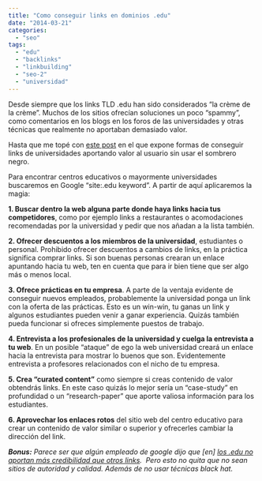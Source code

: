 ```yaml
---
title: "Como conseguir links en dominios .edu"
date: "2014-03-21"
categories: 
  - "seo"
tags: 
  - "edu"
  - "backlinks"
  - "linkbuilding"
  - "seo-2"
  - "universidad"
---
```


Desde siempre que los links TLD .edu han sido considerados “la crème de la crème”. Muchos de los sitios ofrecían soluciones un poco “spammy”, como comentarios en los blogs en los foros de las universidades y otras técnicas que realmente no aportaban demasiado valor.

Hasta que me topé con [este post](http://www.searchenginejournal.com/find-build-powerful-edu-backlinks/90365/) en el que expone formas de conseguir links de universidades aportando valor al usuario sin usar el sombrero negro.

Para encontrar centros educativos o mayormente universidades buscaremos en Google “site:.edu keyword”. A partir de aquí aplicaremos la magia:

**1\. Buscar dentro la web alguna parte donde haya links hacia tus competidores**, como por ejemplo links a restaurantes o acomodaciones recomendadas por la universidad y pedir que nos añadan a la lista también.

**2\. Ofrecer descuentos a los miembros de la universidad**, estudiantes o personal. Prohibido ofrecer descuentos a cambios de links, en la práctica significa comprar links. Si son buenas personas crearan un enlace apuntando hacia tu web, ten en cuenta que para ir bien tiene que ser algo más o menos local.

**3\. Ofrece prácticas en tu empresa**. A parte de la ventaja evidente de conseguir nuevos empleados, probablemente la universidad ponga un link con la oferta de las prácticas. Esto es un win-win, tu ganas un link y algunos estudiantes pueden venir a ganar experiencia. Quizás también pueda funcionar si ofreces simplemente puestos de trabajo.

**4\. Entrevista a los profesionales de la universidad y cuelga la entrevista a tu web**. En un posible “ataque” de ego la web universidad creará un enlace hacia la entrevista para mostrar lo buenos que son. Evidentemente entrevista a profesores relacionados con el nicho de tu empresa.

**5\. Crea “curated content”** como siempre si creas contenido de valor obtendrás links. En este caso quizás lo mejor sería un “case-study” en profundidad o un “research-paper” que aporte valiosa información para los estudiantes.

**6\. Aprovechar los enlaces rotos** del sitio web del centro educativo para crear un contenido de valor similar o superior y ofrecerles cambiar la dirección del link.

_**Bonus:** Parece ser que algún empleado de google dijo que \[en\] [los .edu no aportan más credibilidad que otros links](http://www.seroundtable.com/archives/016108.html).  Pero esto no quita que no sean sitios de autoridad y calidad. Además de no usar técnicas black hat._
